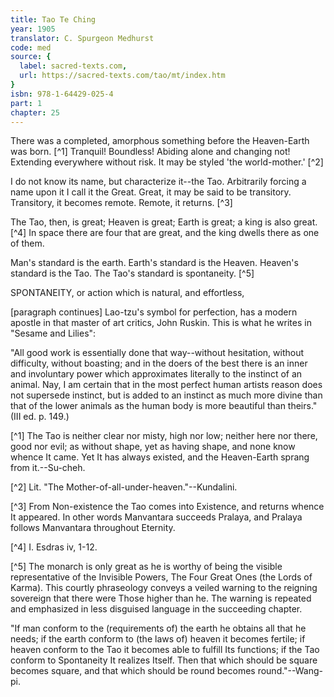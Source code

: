 ```yaml
---
title: Tao Te Ching
year: 1905
translator: C. Spurgeon Medhurst
code: med
source: {
  label: sacred-texts.com,
  url: https://sacred-texts.com/tao/mt/index.htm
}
isbn: 978-1-64429-025-4
part: 1
chapter: 25
---
```

There was a completed, amorphous something before the Heaven-Earth was born. [^1] Tranquil! Boundless! Abiding alone and changing not! Extending everywhere without risk. It may be styled 'the world-mother.' [^2]

I do not know its name, but characterize it--the Tao. Arbitrarily forcing a name upon it I call it the Great. Great, it may be said to be transitory. Transitory, it becomes remote. Remote, it returns. [^3]

The Tao, then, is great; Heaven is great; Earth is great; a king is also great. [^4] In space there are four that are great, and the king dwells there as one of them.

Man's standard is the earth. Earth's standard is the Heaven. Heaven's standard is the Tao. The Tao's standard is spontaneity. [^5]

SPONTANEITY, or action which is natural, and effortless,

[paragraph continues] Lao-tzu's symbol for perfection, has a modern apostle in that master of art critics, John Ruskin. This is what he writes in "Sesame and Lilies":

"All good work is essentially done that way--without hesitation, without difficulty, without boasting; and in the doers of the best there is an inner and involuntary power which approximates literally to the instinct of an animal. Nay, I am certain that in the most perfect human artists reason does not supersede instinct, but is added to an instinct as much more divine than that of the lower animals as the human body is more beautiful than theirs." (III ed. p. 149.)



[^1] The Tao is neither clear nor misty, high nor low; neither here nor there, good nor evil; as without shape, yet as having shape, and none know whence It came. Yet It has always existed, and the Heaven-Earth sprang from it.--Su-cheh.

[^2] Lit. "The Mother-of-all-under-heaven."--Kundalini.

[^3] From Non-existence the Tao comes into Existence, and returns whence It appeared. In other words Manvantara succeeds Pralaya, and Pralaya follows Manvantara throughout Eternity.

[^4] I. Esdras iv, 1-12.

[^5] The monarch is only great as he is worthy of being the visible representative of the Invisible Powers, The Four Great Ones (the Lords of Karma). This courtly phraseology conveys a veiled warning to the reigning sovereign that there were Those higher than he. The warning is repeated and emphasized in less disguised language in the succeeding chapter.

"If man conform to the (requirements of) the earth he obtains all that he needs; if the earth conform to (the laws of) heaven it becomes fertile; if heaven conform to the Tao it becomes able to fulfill Its functions; if the Tao conform to Spontaneity It realizes Itself. Then that which should be square becomes square, and that which should be round becomes round."--Wang-pi.